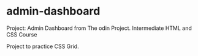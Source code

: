 # admin-dashboard

Project: Admin Dashboard from The odin Project.
Intermediate HTML and CSS Course

Project to practice CSS Grid.
